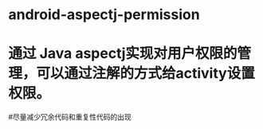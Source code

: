 # android-aspectj-permission
# 通过 Java aspectj实现对用户权限的管理，可以通过注解的方式给activity设置权限。
#尽量减少冗余代码和重复性代码的出现
